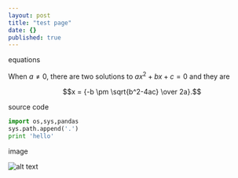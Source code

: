 ```yaml
---
layout: post
title: "test page"
date: {}
published: true
---
```


equations

When $a \ne 0$, there are two solutions to $ax^2 + bx + c = 0$ and they are 

$$x = {-b \pm \sqrt{b^2-4ac} \over 2a}.$$

source code 
 
```python 
import os,sys,pandas 
sys.path.append('.') 
print 'hello'
```

image 

![alt text][my-mouse]

[my-mouse]: https://photos.google.com/u/1/album/AF1QipNTBJz6_LVhFpOTnzwxlSSvl8DTnS1egfuzxyMa/photo/AF1QipN7_6o0kQrYf2OEhnJhTeKvSlPTMaTlyl50QsWq "this is my mouse!"
